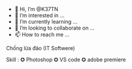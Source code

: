 - 👋 Hi, I’m @K37TN
- 👀 I’m interested in ...
- 🌱 I’m currently learning ...
- 💞️ I’m looking to collaborate on ...
- 📫 How to reach me ...

<!---
K37TN/K37TN is a ✨ special ✨ repository because its `README.md` (this file) appears on your GitHub profile.
You can click the Preview link to take a look at your changes.
--->Chống lừa đảo (IT Softwere)
Skill : 
✪ Photoshop
✪ VS code 
✪ adobe premiere
